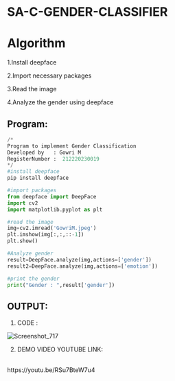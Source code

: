 # SA-C-GENDER-CLASSIFIER
# Algorithm
1.Install deepface

2.Import necessary packages

3.Read the image

4.Analyze the gender using deepface

## Program:
```python
/*
Program to implement Gender Classification
Developed by   : Gowri M
RegisterNumber :  212220230019
*/
#install deepface
pip install deepface

#import packages
from deepface import DeepFace
import cv2
import matplotlib.pyplot as plt

#read the image
img=cv2.imread('GowriM.jpeg')
plt.imshow(img[:,:,::-1])
plt.show()

#Analyze gender
result=DeepFace.analyze(img,actions=['gender'])
result2=DeepFace.analyze(img,actions=['emotion'])

#print the gender
print("Gender : ",result['gender'])
```

## OUTPUT:

1. CODE :

![Screenshot_717](https://user-images.githubusercontent.com/75235455/172542071-27da5290-1b11-47dd-858a-a8b410c703c1.png)

2. DEMO VIDEO YOUTUBE LINK:
</br>
   https://youtu.be/RSu7BteW7u4

